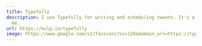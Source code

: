 ```yaml
---
title: Typefully
description: I use Typefully for writing and scheduling tweets. It's a game changer for
  me.
url: https://kulp.in/typefully
image: https://www.google.com/s2/favicons?sz=128&domain_url=https://typefully.com
---
```

